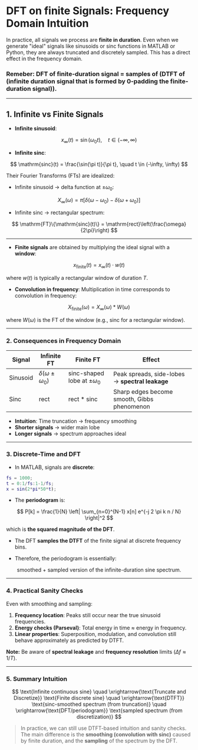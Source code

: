 # DFT on finite Signals: Frequency Domain Intuition

In practice, all signals we process are **finite in duration**. Even when we generate "ideal" signals like sinusoids or sinc functions in MATLAB or Python, they are always truncated and discretely sampled. This has a direct effect in the frequency domain.

### Remeber: DFT of finite-duration signal = samples of (DTFT of (infinite duration signal that is formed by 0-padding the finite-duration signal)).  
---

## 1. Infinite vs Finite Signals

- **Infinite sinusoid**:

$$
x_\infty(t) = \sin(\omega_0 t), \quad t \in (-\infty, \infty)
$$
- **Infinite sinc**:

$$
\mathrm{sinc}(t) = \frac{\sin(\pi t)}{\pi t}, \quad t \in (-\infty, \infty)
$$

Their Fourier Transforms (FTs) are idealized:

- Infinite sinusoid → delta function at $\pm \omega_0$:

$$
X_\infty(\omega) = \pi \left[\delta(\omega - \omega_0) - \delta(\omega + \omega_0)\right]
$$
- Infinite sinc → rectangular spectrum:
  
$$
\mathrm{FT}\{\mathrm{sinc}(t)\} = \mathrm{rect}\left(\frac{\omega}{2\pi}\right)
$$

---

- **Finite signals** are obtained by multiplying the ideal signal with a **window**:

$$
x_\text{finite}(t) = x_\infty(t) \cdot w(t)
$$

where $w(t)$ is typically a rectangular window of duration $T$.

- **Convolution in frequency**: Multiplication in time corresponds to convolution in frequency:

$$
X_\text{finite}(\omega) = X_\infty(\omega) * W(\omega)
$$

where $W(\omega)$ is the FT of the window (e.g., $\mathrm{sinc}$ for a rectangular window).

---

### 2. Consequences in Frequency Domain

| Signal | Infinite FT | Finite FT | Effect |
|--------|------------|-----------|-------|
| Sinusoid | $\delta(\omega\pm \omega_0)$ | sinc-shaped lobe at $\pm \omega_0$ | Peak spreads, side-lobes → **spectral leakage** |
| Sinc | rect | rect * sinc | Sharp edges become smooth, Gibbs phenomenon |

- **Intuition**: Time truncation → frequency smoothing  
- **Shorter signals** → wider main lobe  
- **Longer signals** → spectrum approaches ideal

---

### 3. Discrete-Time and DFT

- In MATLAB, signals are **discrete**:

```matlab
fs = 1000; 
t = 0:1/fs:1-1/fs; 
x = sin(2*pi*50*t);
````

* The **periodogram** is:

$$
P[k] = \frac{1}{N} \left| \sum_{n=0}^{N-1} x[n] e^{-j 2 \pi k n / N} \right|^2
$$
  
  which is **the squared magnitude of the DFT**.

* The DFT **samples the DTFT** of the finite signal at discrete frequency bins.

* Therefore, the periodogram is essentially:

$$
\text{smoothed + sampled version of the infinite-duration sine spectrum.}
$$

---

### 4. Practical Sanity Checks

Even with smoothing and sampling:

1. **Frequency location**: Peaks still occur near the true sinusoid frequencies.
2. **Energy checks (Parseval)**: Total energy in time ≈ energy in frequency.
3. **Linear properties**: Superposition, modulation, and convolution still behave approximately as predicted by DTFT.

**Note:** Be aware of **spectral leakage** and **frequency resolution** limits ($\Delta f \approx 1/T$).

---

### 5. Summary Intuition

$$
\text{Infinite continuous sine} \quad \xrightarrow{\text{Truncate and Discretize}} \text{Finite discrete sine} \quad \xrightarrow{\text{DTFT}} \text{sinc-smoothed spectrum (from truncation)} \quad \xrightarrow{\text{DFT/periodogram}} \text{sampled spectrum (from discretization)}
$$

> In practice, we can still use DTFT-based intuition and sanity checks. The main difference is the **smoothing (convolution with sinc)** caused by finite duration, and the **sampling** of the spectrum by the DFT.


